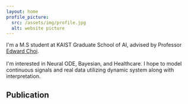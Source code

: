 ```yaml
---
layout: home
profile_picture:
  src: /assets/img/profile.jpg
  alt: website picture
---
```



<p>
  I'm a M.S student at KAIST Graduate School of AI, advised by Professor <a href="https://mp2893.com/">Edward Choi</a>.
  <br />
  <br />
  I'm interested in Neural ODE, Bayesian, and Healthcare. I hope to model continuous signals and real data utilizing dynamic system along with interpretation.
</p>

<p>
<h2> Publication</h2>
<!--
<h3> <strong>2019</strong> </h3>
<i>Breast Cancer Subtype Classification utilizing Multi-Omics Data Integration based on Neural Network</i>
<br />
Joungmin Choi, <b>Jiyoung Lee</b>, Jieun Kim, Jihyun Kim, Heejoon Chae  
<br />
<span style="color:gray">Journal of Korean Institute of Information Scientists and Engineers (JOK), VOL 46 NO. 02 PP. 0476 ~ 0478 2019. 12</span>  
<a href="http://www.dbpia.co.kr/Journal/articleDetail?nodeId=NODE09301626">[DBpia]</a>
-->
</p>
